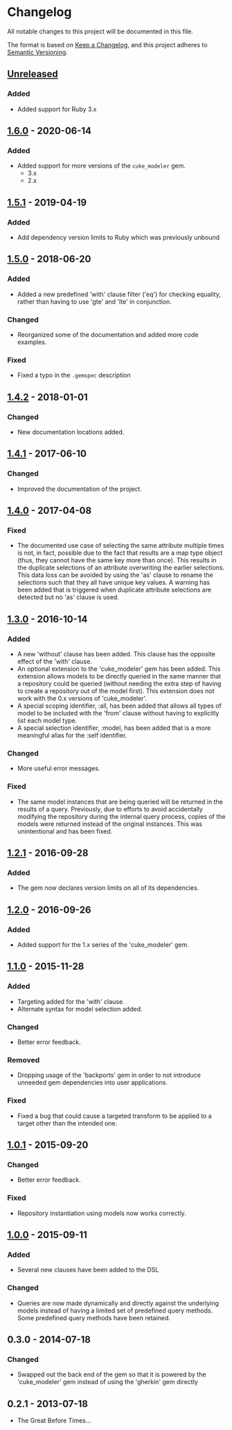 # Changelog
All notable changes to this project will be documented in this file.

The format is based on [Keep a Changelog](https://keepachangelog.com/en/1.0.0/),
and this project adheres to [Semantic Versioning](https://semver.org/spec/v2.0.0.html).

## [Unreleased]

### Added

 - Added support for Ruby 3.x


## [1.6.0] - 2020-06-14

### Added

 - Added support for more versions of the `cuke_modeler` gem.
   - 3.x
   - 2.x

## [1.5.1] - 2019-04-19

### Added

 - Add dependency version limits to Ruby which was previously unbound


## [1.5.0] - 2018-06-20

### Added

 - Added a new predefined 'with' clause filter ('eq') for checking equality, rather than having to use 'gte' and 'lte' in 
   conjunction.

### Changed

 - Reorganized some of the documentation and added more code examples.

### Fixed

 - Fixed a typo in the `.gemspec` description


## [1.4.2] - 2018-01-01

### Changed

 - New documentation locations added.


## [1.4.1] - 2017-06-10

### Changed

 - Improved the documentation of the project.


## [1.4.0] - 2017-04-08

### Fixed

 - The documented use case of selecting the same attribute multiple times is not, in fact, possible due to 
   the fact that results are a map type object (thus, they cannot have the same key more than once). This results in the 
   duplicate selections of an attribute overwriting the earlier selections. This data loss can be avoided by using the 
   'as' clause to rename the selections such that they all have unique key values. A warning has been added that is 
   triggered when duplicate attribute selections are detected but no 'as' clause is used.


## [1.3.0] - 2016-10-14

### Added

 - A new 'without' clause has been added. This clause has the opposite effect of the 'with' clause.
 - An optional extension to the 'cuke_modeler' gem has been added. This extension allows models to be directly 
   queried in the same manner that a repository could be queried (without needing the extra step of having to create 
   a repository out of the model first). This extension does not work with the 0.x versions of 'cuke_modeler'.
 - A special scoping identifier, :all, has been added that allows all types of model to be included with the 'from' 
   clause without having to explicitly list each model type.
 - A special selection identifier, :model, has been added that is a more meaningful alias for the :self identifier.

### Changed

 - More useful error messages.

### Fixed
 
 - The same model instances that are being queried will be returned in the results of a query. Previously, due to 
   efforts to avoid accidentally modifying the repository during the internal query process, copies of the models 
   were returned instead of the original instances. This was unintentional and has been fixed.


## [1.2.1] - 2016-09-28

### Added

 - The gem now declares version limits on all of its dependencies.


## [1.2.0] - 2016-09-26

### Added

 - Added support for the 1.x series of the 'cuke_modeler' gem.


## [1.1.0] - 2015-11-28

### Added

 - Targeting added for the 'with' clause.
 - Alternate syntax for model selection added.

### Changed

 - Better error feedback.

### Removed

 - Dropping usage of the 'backports' gem in order to not introduce unneeded gem dependencies into user applications.

### Fixed

 - Fixed a bug that could cause a targeted transform to be applied to a target other than the intended one.


## [1.0.1] - 2015-09-20

### Changed

 - Better error feedback.

### Fixed

 - Repository instantiation using models now works correctly.


## [1.0.0] - 2015-09-11

### Added

 - Several new clauses have been added to the DSL

### Changed

 - Queries are now made dynamically and directly against the underlying models instead of having a limited set
   of predefined query methods. Some predefined query methods have been retained.

## 0.3.0 - 2014-07-18

### Changed

 - Swapped out the back end of the gem so that it is powered by the 'cuke_modeler'
   gem instead of using the 'gherkin' gem directly

## 0.2.1 - 2013-07-18

* The Great Before Times...


[Unreleased]: https://github.com/enkessler/cuke_modeler/compare/v1.6.0...HEAD
[1.6.0]: https://github.com/enkessler/cql/compare/v1.5.1...v1.6.0
[1.5.1]: https://github.com/enkessler/cql/compare/v1.5.0...v1.5.1
[1.5.0]: https://github.com/enkessler/cql/compare/v1.4.2...v1.5.0
[1.4.2]: https://github.com/enkessler/cql/compare/v1.4.1...v1.4.2
[1.4.1]: https://github.com/enkessler/cql/compare/v1.4.0...v1.4.1
[1.4.0]: https://github.com/enkessler/cql/compare/v1.3.0...v1.4.0
[1.3.0]: https://github.com/enkessler/cql/compare/v1.2.1...v1.3.0
[1.2.1]: https://github.com/enkessler/cql/compare/v1.2.0...v1.2.1
[1.2.0]: https://github.com/enkessler/cql/compare/v1.1.0...v1.2.0
[1.1.0]: https://github.com/enkessler/cql/compare/v1.0.1...v1.1.0
[1.0.1]: https://github.com/enkessler/cql/compare/v1.0.0...v1.0.1
[1.0.0]: https://github.com/enkessler/cql/compare/v0.3.0...v1.0.0
